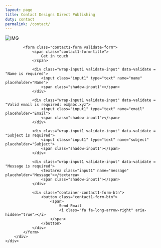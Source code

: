 ```yaml
---
layout: page
title: Contact Designs Direct Publishing
duty: contact
permalink: /contact/
---
```


<div class="contact1">
		<div class="container-contact1">
			<div class="contact1-pic js-tilt" data-tilt>
				<img src="../contact-form/images/img-01.png" alt="IMG">
			</div>

			<form class="contact1-form validate-form">
				<span class="contact1-form-title">
					Get in touch
				</span>

				<div class="wrap-input1 validate-input" data-validate = "Name is required">
					<input class="input1" type="text" name="name" placeholder="Name">
					<span class="shadow-input1"></span>
				</div>

				<div class="wrap-input1 validate-input" data-validate = "Valid email is required: ex@abc.xyz">
					<input class="input1" type="text" name="email" placeholder="Email">
					<span class="shadow-input1"></span>
				</div>

				<div class="wrap-input1 validate-input" data-validate = "Subject is required">
					<input class="input1" type="text" name="subject" placeholder="Subject">
					<span class="shadow-input1"></span>
				</div>

				<div class="wrap-input1 validate-input" data-validate = "Message is required">
					<textarea class="input1" name="message" placeholder="Message"></textarea>
					<span class="shadow-input1"></span>
				</div>

				<div class="container-contact1-form-btn">
					<button class="contact1-form-btn">
						<span>
							Send Email
							<i class="fa fa-long-arrow-right" aria-hidden="true"></i>
						</span>
					</button>
				</div>
			</form>
		</div>
	</div>
